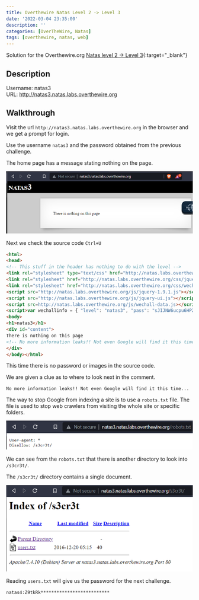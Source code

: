 ```yaml
---
title: Overthewire Natas Level 2 -> Level 3
date: '2022-03-04 23:35:00'
description: ''
categories: [OverTheWire, Natas]
tags: [overthewire, natas, web]
---
```


Solution for the Overthewire.org [Natas level 2 -> Level 3](https://overthewire.org/wargames/natas/natas3.html){:target="\_blank"}

## Description  

Username: natas3  
URL:      http://natas3.natas.labs.overthewire.org

## Walkthrough 

Visit the url `http://natas3.natas.labs.overthewire.org` in the browser and we get a prompt for login.

Use the username `natas3` and the password obtained from the previous challenge.

The home page has a message stating nothing on the page. 

![](/assets/img/overthewire/natas/natas3_home_page.png)


Next we check the source code `Ctrl+U`

```html
<html>
<head>
<!-- This stuff in the header has nothing to do with the level -->
<link rel="stylesheet" type="text/css" href="http://natas.labs.overthewire.org/css/level.css">
<link rel="stylesheet" href="http://natas.labs.overthewire.org/css/jquery-ui.css" />
<link rel="stylesheet" href="http://natas.labs.overthewire.org/css/wechall.css" />
<script src="http://natas.labs.overthewire.org/js/jquery-1.9.1.js"></script>
<script src="http://natas.labs.overthewire.org/js/jquery-ui.js"></script>
<script src=http://natas.labs.overthewire.org/js/wechall-data.js></script><script src="http://natas.labs.overthewire.org/js/wechall.js"></script>
<script>var wechallinfo = { "level": "natas3", "pass": "sJIJNW6ucpu6HPZ1ZAchaDtwd7oGrD14" };</script></head>
<body>
<h1>natas3</h1>
<div id="content">
There is nothing on this page
<!-- No more information leaks!! Not even Google will find it this time... -->
</div>
</body></html>
```

This time there is no password or images in the source code. 

We are given a clue as to where to look next in the comment.

```
No more information leaks!! Not even Google will find it this time...
```

The way to stop Google from indexing a site is to use a `robots.txt` file. The file is used to stop web crawlers from visiting the whole site or specific folders.

![](/assets/img/overthewire/natas/natas3_robots_txt.png)


We can see from the `robots.txt` that there is another directory to look into `/s3cr3t/`.


The `/s3cr3t/` directory contains a single document.

![](/assets/img/overthewire/natas/natas3_s3cr3t.png)

Reading `users.txt` will give us the password for the next challenge.

```
natas4:Z9tkRk**************************
```
